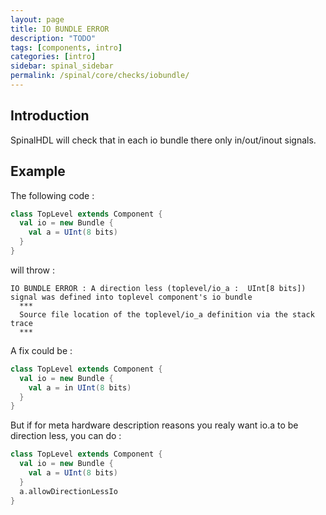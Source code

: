 ```yaml
---
layout: page
title: IO BUNDLE ERROR
description: "TODO"
tags: [components, intro]
categories: [intro]
sidebar: spinal_sidebar
permalink: /spinal/core/checks/iobundle/
---
```



## Introduction
SpinalHDL will check that in each io bundle there only in/out/inout signals.

## Example

The following code :

```scala
class TopLevel extends Component {
  val io = new Bundle {
    val a = UInt(8 bits)
  }
}
```

will throw :

```
IO BUNDLE ERROR : A direction less (toplevel/io_a :  UInt[8 bits]) signal was defined into toplevel component's io bundle
  ***
  Source file location of the toplevel/io_a definition via the stack trace
  ***
```

A fix could be :

```scala
class TopLevel extends Component {
  val io = new Bundle {
    val a = in UInt(8 bits)
  }
}
```

But if for meta hardware description reasons you realy want io.a to be direction less, you can do :

```scala
class TopLevel extends Component {
  val io = new Bundle {
    val a = UInt(8 bits)
  }
  a.allowDirectionLessIo
}
```
